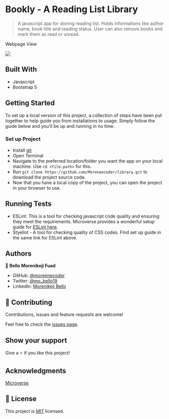 # Bookly - A Reading List Library

> A javascript app for storing reading list. Holds informations like author name, book title and reading status. User can also remove books and mark them as read or unread.

Webpage View

![](https://user-images.githubusercontent.com/38987207/122649101-2e416e80-d124-11eb-9472-61271294c9ba.png)

## Built With
* Javascript
* Bootstrap 5

## Getting Started

To set up a local version of this project, a collection of steps have been put together to help guide you from installations to usage. Simply follow the guide below and you'll be up and running in no time.

### Set up Project

- Install [git](https://git-scm.com/downloads)
- Open Terminal
- Navigate to the preferred location/folder you want the app on your local machine. Use `cd <file-path>` for this.
- Run `git clone https://github.com/Moreneecoder/library.git` to download the project source code.
- Now that you have a local copy of the project, you can open the project in your browser to use.

## Running Tests
- ESLint: This is a tool for checking javascript code quality and ensuring they meet the requirements. Microverse provides a wonderful setup guide for [ESLint here](https://github.com/microverseinc/linters-config/tree/master/javascript).
- Styelint - A tool for checking quality of CSS codes. Find set up guide in the same link for ESLint above.

## Authors

👤 **Bello Morenikeji Fuad**

- GitHub: [@moreenecoder](https://github.com/Moreneecoder)
- Twitter: [@mo_bello19](https://twitter.com/mo_bello19)
- LinkedIn: [Morenikeji Bello](https://linkedin.com/morenikeji-bello)

## 🤝 Contributing

Contributions, issues and feature requests are welcome!

Feel free to check the [issues page](issues/).

## Show your support

Give a ⭐️ if you like this project!

## Acknowledgments

[Microverse](https://microverse.org)

## 📝 License

This project is [MIT](./LICENSE) licensed.